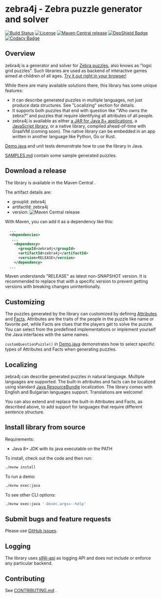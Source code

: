 # zebra4j - Zebra puzzle generator and solver

[![Build Status](https://travis-ci.org/murfffi/zebra4j.svg?branch=main)](https://travis-ci.org/murfffi/zebra4j)
[![License](https://img.shields.io/github/license/murfffi/zebra4j)](/LICENSE)
[![Maven Central release](https://maven-badges.herokuapp.com/maven-central/io.github.murfffi/zebra4j/badge.svg)](https://search.maven.org/artifact/io.github.murfffi/zebra4j)
[![DepShield Badge](https://depshield.sonatype.org/badges/murfffi/zebra4j/depshield.svg)](https://depshield.github.io)
[![Codacy Badge](https://app.codacy.com/project/badge/Grade/e85598dea228465188b9e70774983532)](https://www.codacy.com/gh/murfffi/zebra4j/dashboard?utm_source=github.com&amp;utm_medium=referral&amp;utm_content=murfffi/zebra4j&amp;utm_campaign=Badge_Grade)

## Overview

zebra4j is a generator and solver for [Zebra
puzzles](https://en.wikipedia.org/wiki/Zebra_Puzzle), also knows as "logic grid
puzzles". Such libraries are used as backend of interactive games aimed at
children of all ages. [Try it out right in your browser!](https://murfffi.github.io/zebra-apps/demo/)

While there are many available solutions there, this library has some unique
features:
- It can describe generated puzzles in multiple languages, not just produce data
  structures. See "Localizing" section for details.
- It supports both puzzles that end with question like "Who owns the zebra?" and
  puzzles that require identifying all attributes of all people.
- zebra4j is available as either 
  [a JAR for Java 8+ applications](https://search.maven.org/artifact/io.github.murfffi/zebra4j/),
  a [JavaScript library](https://github.com/murfffi/zebra-apps), or a native library,
  compiled ahead-of-time with GraalVM (coming soon).
  The native library can be embedded in an app written in another
  language like Python, Go or Rust.

[Demo.java](src/main/java/zebra4j/Demo.java) and unit tests demonstrate how to use
the library in Java.

[SAMPLES.md](SAMPLES.md) contain some sample generated puzzles.

## Download a release

The library is available in the Maven Central .

The artifact details are:

- groupId: zebra4j
- artifactId: zebra4j
- version: ![Maven Central release](https://maven-badges.herokuapp.com/maven-central/io.github.murfffi/zebra4j/badge.svg)

With Maven, you can add it as a dependency like this:

```xml
  ...
  <dependencies>
   ...
    <dependency>
      <groupId>zebra4j</groupId>
      <artifactId>zebra4j</artifactId>
      <version>RELEASE</version>
    </dependency>
  ...
```

Maven understands "RELEASE" as latest non-SNAPSHOT version. It is recommended to
replace that with a specific version to prevent getting versions with breaking
changes unintentionally.

## Customizing

The puzzles generated by the library can customized by defining
[Attributes](src/main/java/zebra4j/Attribute.java#L21)
and [Facts](src/main/java/zebra4j/fact/Fact.java#L21).
Attributes are the traits of the people in the puzzle like name or favorite pet,
while Facts are clues that the players get to solve the puzzle. You can select
from the predefined implementations or implement yourself the Java interfaces
with the same names.

`customQuestionPuzzle()` in
[Demo.java](src/main/java/zebra4j/Demo.java)
demonstrates how to select specific types of Attributes and Facts when
generating puzzles.

## Localizing

zebra4j can describe generated puzzles in natural language. Multiple languages
are supported. The built-in attributes and facts can be localized using standard
[Java ResourceBundle](https://docs.oracle.com/javase/tutorial/i18n/resbundle/index.html)
localization. The library comes with English and Bulgarian languages support.
Translations are welcome!

You can also extend and replace the built-in Attributes and Facts, as described
above, to add support for languages that require different sentence structure.

## Install library from source

Requirements:
- Java 8+ JDK with its java executable on the PATH

To install, check out the code and then run:

```bash
./mvnw install
```

To run a demo:

```bash
./mvnw exec:java
```

To see other CLI options:

```bash
./mvnw exec:java '-Dexec.args=--help'
```

## Submit bugs and feature requests

Please use [GitHub issues](https://github.com/murfffi/zebra4j/issues).

## Logging

The library uses [slf4j-api](http://www.slf4j.org/) as logging API and does not
include or enforce any particular backend.

## Contributing
<!-- https://github.blog/2013-01-31-relative-links-in-markup-files/ -->
See [CONTRIBUTING.md](CONTRIBUTING.md) .
